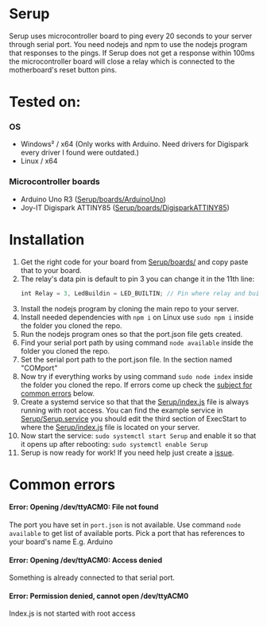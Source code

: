 # Serup
Serup uses microcontroller board to ping every 20 seconds to your server through serial port. You need nodejs and npm to use the nodejs program that responses to the pings. If Serup does not get a response within 100ms the microcontroller board will close a relay which is connected to the motherboard's reset button pins.

# Tested on:
### OS
- Windows² / x64 (Only works with Arduino. Need drivers for Digispark every driver I found were outdated.)
- Linux / x64
### Microcontroller boards
- Arduino Uno R3 ([Serup/boards/ArduinoUno](https://github.com/JAAKKQ/Serup/blob/main/boards/ArduinoUno))
- Joy-IT Digispark ATTINY85 ([Serup/boards/DigisparkATTINY85](https://github.com/JAAKKQ/Serup/blob/main/boards/DigisparkATTINY85))

# Installation
1. Get the right code for your board from [Serup/boards/](https://github.com/JAAKKQ/Serup/blob/main/boards/) and copy paste that to your board.
2. The relay's data pin is default to pin 3 you can change it in the 11th line:
    ```JavaScript
    int Relay = 3, LedBuildin = LED_BUILTIN; // Pin where relay and build in led is set
    ```
3. Install the nodejs program by cloning the main repo to your server.
4. Install needed dependencies with `npm i` on Linux use `sudo npm i` inside the folder you cloned the repo.
5. Run the nodejs program ones so that the port.json file gets created.
6. Find your serial port path by using command `node available` inside the folder you cloned the repo.
7. Set the serial port path to the port.json file. In the section named "COMport"
8. Now try if everything works by using command `sudo node index` inside the folder you cloned the repo. If errors come up check the [subject for common errors](https://github.com/JAAKKQ/Serup#common-errors) below.
9. Create a systemd service so that that the [Serup/index.js](https://github.com/JAAKKQ/Serup/blob/main/index.js) file is always running with root access. You can find the example service in [Serup/Serup.service](https://github.com/JAAKKQ/Serup/blob/main/Serup.service) you should edit the third section of ExecStart to where the [Serup/index.js](https://github.com/JAAKKQ/Serup/blob/main/index.js) file is located on your server.
10. Now start the service: `sudo systemctl start Serup` and enable it so that it opens up after rebooting: `sudo systemctl enable Serup`
11. Serup is now ready for work! If you need help just create a [issue](https://github.com/JAAKKQ/Serup/issues/new).

# Common errors
#### Error: Opening /dev/ttyACM0: File not found
The port you have set in `port.json` is not available. Use command `node available` to get list of available ports. Pick a port that has references to your board's name E.g. Arduino
#### Error: Opening /dev/ttyACM0: Access denied
Something is already connected to that serial port.
#### Error: Permission denied, cannot open /dev/ttyACM0
Index.js is not started with root access
